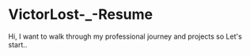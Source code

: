 # VictorLost-_-Resume
Hi, I want to walk through my professional journey and projects so Let's start..
